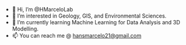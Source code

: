 - 👋 Hi, I’m @HMarceloLab
- 👀 I’m interested in Geology, GIS, and Environmental Sciences.
- 🌱 I’m currently learning Machine Learning for Data Analysis and 3D Modelling.
- 📫 You can reach me @ hansmarcelo21@gmail.com

<!---
HMarceloLab/HMarceloLab is a ✨ special ✨ repository because its `README.md` (this file) appears on your GitHub profile.
You can click the Preview link to take a look at your changes.
--->
